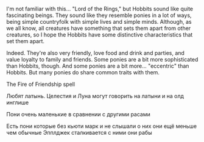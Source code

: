 I'm not familiar with this... "Lord of the Rings," but Hobbits sound like quite fascinating beings. They sound like they resemble ponies in a lot of ways, being simple countryfolk with simple lives and simple minds. Although, as we all know, all creatures have something that sets them apart from other creatures, so I hope the Hobbits have some distinctive characteristics that set them apart.

Indeed. They're also very friendly, love food and drink and parties, and value loyalty to family and friends. Some ponies are a bit more sophisticated than Hobbits, though. And some ponies are a bit more... "eccentric" than Hobbits. But many ponies do share common traits with them.




The Fire of Friendship spell


Любят латынь. Целестия и Луна могут говорить на латыни и на олд инглише


Пони очень маленькие в сравнении с другими расами


Есть пони которые без кьюти марк и не слышали о них
они ещё меньше чем обычные
Эпплджек сталкивается с ними
они рабы